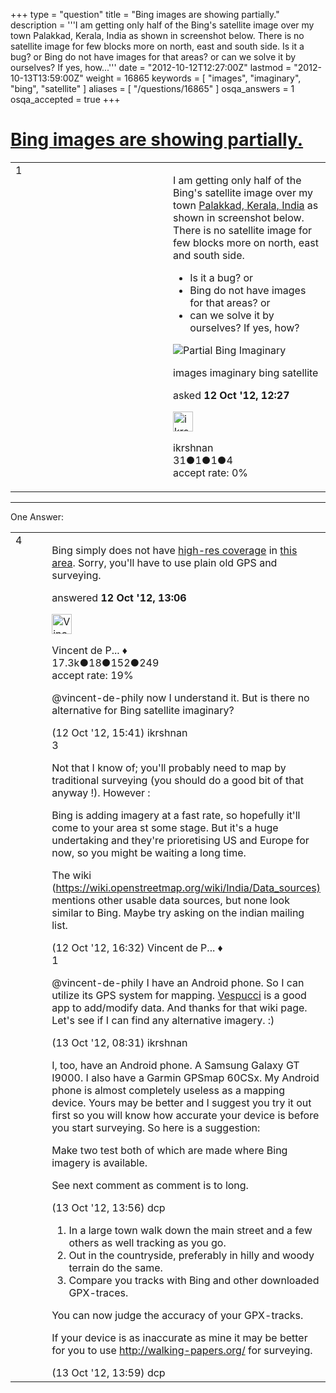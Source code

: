 +++
type = "question"
title = "Bing images are showing partially."
description = '''I am getting only half of the Bing&#x27;s satellite image over my town Palakkad, Kerala, India as shown in screenshot below. There is no satellite image for few blocks more on north, east and south side.  Is it a bug? or Bing do not have images for that areas? or can we solve it by ourselves? If yes, how...'''
date = "2012-10-12T12:27:00Z"
lastmod = "2012-10-13T13:59:00Z"
weight = 16865
keywords = [ "images", "imaginary", "bing", "satellite" ]
aliases = [ "/questions/16865" ]
osqa_answers = 1
osqa_accepted = true
+++

<div class="headNormal">

# [Bing images are showing partially.](/questions/16865/bing-images-are-showing-partially)

</div>

<div id="main-body">

<div id="askform">

<table id="question-table" style="width:100%;">
<colgroup>
<col style="width: 50%" />
<col style="width: 50%" />
</colgroup>
<tbody>
<tr>
<td style="width: 30px; vertical-align: top"><div class="vote-buttons">
<span id="post-16865-upvote" class="ajax-command post-vote up" rel="nofollow" title="I like this post (click again to cancel)"> </span>
<div id="post-16865-score" class="post-score" title="current number of votes">
1
</div>
<span id="post-16865-downvote" class="ajax-command post-vote down" rel="nofollow" title="I dont like this post (click again to cancel)"> </span> <span id="favorite-mark" class="ajax-command favorite-mark" rel="nofollow" title="mark/unmark this question as favorite (click again to cancel)"> </span>
<div id="favorite-count" class="favorite-count">
&#10;</div>
</div></td>
<td><div id="item-right">
<div class="question-body">
<p>I am getting only half of the Bing's satellite image over my town <a href="https://www.openstreetmap.org/?minlon=76.647936096191&amp;minlat=10.755248298645&amp;maxlon=76.667943725586&amp;maxlat=10.775249252319">Palakkad, Kerala, India</a> as shown in screenshot below. There is no satellite image for few blocks more on north, east and south side.</p>
<ul>
<li>Is it a bug? or</li>
<li>Bing do not have images for that areas? or</li>
<li>can we solve it by ourselves? If yes, how?</li>
</ul>
<p><img src="/upfiles/Partial_Bing_Imaginary_1.png" alt="Partial Bing Imaginary" /></p>
</div>
<div id="question-tags" class="tags-container tags">
<span class="post-tag tag-link-images" rel="tag" title="see questions tagged &#39;images&#39;">images</span> <span class="post-tag tag-link-imaginary" rel="tag" title="see questions tagged &#39;imaginary&#39;">imaginary</span> <span class="post-tag tag-link-bing" rel="tag" title="see questions tagged &#39;bing&#39;">bing</span> <span class="post-tag tag-link-satellite" rel="tag" title="see questions tagged &#39;satellite&#39;">satellite</span>
</div>
<div id="question-controls" class="post-controls">
&#10;</div>
<div class="post-update-info-container">
<div class="post-update-info post-update-info-user">
<p>asked <strong>12 Oct '12, 12:27</strong></p>
<img src="https://secure.gravatar.com/avatar/9c08d0741c9420e576508c4b47553210?s=32&amp;d=identicon&amp;r=g" class="gravatar" width="32" height="32" alt="ikrshnan&#39;s gravatar image" />
<p><span>ikrshnan</span><br />
<span class="score" title="31 reputation points">31</span><span title="1 badges"><span class="badge1">●</span><span class="badgecount">1</span></span><span title="1 badges"><span class="silver">●</span><span class="badgecount">1</span></span><span title="4 badges"><span class="bronze">●</span><span class="badgecount">4</span></span><br />
<span class="accept_rate" title="Rate of the user&#39;s accepted answers">accept rate:</span> <span title="ikrshnan has no accepted answers">0%</span></p>
</img>
</div>
</div>
<div id="comments-container-16865" class="comments-container">
&#10;</div>
<div id="comment-tools-16865" class="comment-tools">
&#10;</div>
<div class="clear">
&#10;</div>
<div id="comment-16865-form-container" class="comment-form-container">
&#10;</div>
<div class="clear">
&#10;</div>
</div></td>
</tr>
</tbody>
</table>

------------------------------------------------------------------------

<div class="tabBar">

<span id="sort-top"></span>

<div class="headQuestions">

One Answer:

</div>

</div>

<span id="16866"></span>

<div id="answer-container-16866" class="answer accepted-answer">

<table style="width:100%;">
<colgroup>
<col style="width: 50%" />
<col style="width: 50%" />
</colgroup>
<tbody>
<tr>
<td style="width: 30px; vertical-align: top"><div class="vote-buttons">
<span id="post-16866-upvote" class="ajax-command post-vote up" rel="nofollow" title="I like this post (click again to cancel)"> </span>
<div id="post-16866-score" class="post-score" title="current number of votes">
4
</div>
<span id="post-16866-downvote" class="ajax-command post-vote down" rel="nofollow" title="I dont like this post (click again to cancel)"> </span> <span class="accept-answer on" rel="nofollow" title="ikrshnan has selected this answer as the correct answer"> </span>
</div></td>
<td><div class="item-right">
<div class="answer-body">
<p>Bing simply does not have <a href="https://wiki.openstreetmap.org/wiki/Bing/Coverage">high-res coverage</a> in <a href="http://ant.dev.openstreetmap.org/bingimageanalyzer/?lat=10.765895390540976&amp;lon=76.6380996045002&amp;zoom=13">this area</a>. Sorry, you'll have to use plain old GPS and surveying.</p>
</div>
<div class="answer-controls post-controls">
&#10;</div>
<div class="post-update-info-container">
<div class="post-update-info post-update-info-user">
<p>answered <strong>12 Oct '12, 13:06</strong></p>
<img src="https://secure.gravatar.com/avatar/d20f86db9a6f03cb070e9fbaaf0b7228?s=32&amp;d=identicon&amp;r=g" class="gravatar" width="32" height="32" alt="Vincent%20de%20Phily&#39;s gravatar image" />
<p><span>Vincent de P... ♦</span><br />
<span class="score" title="17304 reputation points"><span>17.3k</span></span><span title="18 badges"><span class="badge1">●</span><span class="badgecount">18</span></span><span title="152 badges"><span class="silver">●</span><span class="badgecount">152</span></span><span title="249 badges"><span class="bronze">●</span><span class="badgecount">249</span></span><br />
<span class="accept_rate" title="Rate of the user&#39;s accepted answers">accept rate:</span> <span title="Vincent de Phily has 64 accepted answers">19%</span></p>
</div>
</div>
<div id="comments-container-16866" class="comments-container">
<span id="16868"></span>
<div id="comment-16868" class="comment">
<div id="post-16868-score" class="comment-score">
&#10;</div>
<div class="comment-text">
<p><span></span><span>@vincent</span>-de-phily now I understand it. But is there no alternative for Bing satellite imaginary?</p>
</div>
<div id="comment-16868-info" class="comment-info">
<span class="comment-age">(12 Oct '12, 15:41)</span> <span class="comment-user userinfo">ikrshnan</span>
</div>
</div>
<span id="16870"></span>
<div id="comment-16870" class="comment">
<div id="post-16870-score" class="comment-score">
3
</div>
<div class="comment-text">
<p>Not that I know of; you'll probably need to map by traditional surveying (you should do a good bit of that anyway !). However :</p>
<p>Bing is adding imagery at a fast rate, so hopefully it'll come to your area st some stage. But it's a huge undertaking and they're prioretising US and Europe for now, so you might be waiting a long time.</p>
<p>The wiki (<a href="https://wiki.openstreetmap.org/wiki/India/Data_sources)">https://wiki.openstreetmap.org/wiki/India/Data_sources)</a> mentions other usable data sources, but none look similar to Bing. Maybe try asking on the indian mailing list.</p>
</div>
<div id="comment-16870-info" class="comment-info">
<span class="comment-age">(12 Oct '12, 16:32)</span> <span class="comment-user userinfo">Vincent de P... ♦</span>
</div>
</div>
<span id="16876"></span>
<div id="comment-16876" class="comment">
<div id="post-16876-score" class="comment-score">
1
</div>
<div class="comment-text">
<p><span></span><span>@vincent</span>-de-phily I have an Android phone. So I can utilize its GPS system for mapping. <a href="https://wiki.openstreetmap.org/wiki/Vespucci">Vespucci</a> is a good app to add/modify data. And thanks for that wiki page. Let's see if I can find any alternative imagery. :)</p>
</div>
<div id="comment-16876-info" class="comment-info">
<span class="comment-age">(13 Oct '12, 08:31)</span> <span class="comment-user userinfo">ikrshnan</span>
</div>
</div>
<span id="16880"></span>
<div id="comment-16880" class="comment">
<div id="post-16880-score" class="comment-score">
&#10;</div>
<div class="comment-text">
<p>I, too, have an Android phone. A Samsung Galaxy GT I9000. I also have a Garmin GPSmap 60CSx. My Android phone is almost completely useless as a mapping device. Yours may be better and I suggest you try it out first so you will know how accurate your device is before you start surveying. So here is a suggestion:</p>
<p>Make two test both of which are made where Bing imagery is available.</p>
<p>See next comment as comment is to long.</p>
</div>
<div id="comment-16880-info" class="comment-info">
<span class="comment-age">(13 Oct '12, 13:56)</span> <span class="comment-user userinfo">dcp</span>
</div>
</div>
<span id="16881"></span>
<div id="comment-16881" class="comment">
<div id="post-16881-score" class="comment-score">
&#10;</div>
<div class="comment-text">
<ol>
<li>In a large town walk down the main street and a few others as well tracking as you go.</li>
<li>Out in the countryside, preferably in hilly and woody terrain do the same.</li>
<li>Compare you tracks with Bing and other downloaded GPX-traces.</li>
</ol>
<p>You can now judge the accuracy of your GPX-tracks.</p>
<p>If your device is as inaccurate as mine it may be better for you to use <a href="http://walking-papers.org/">http://walking-papers.org/</a> for surveying.</p>
</div>
<div id="comment-16881-info" class="comment-info">
<span class="comment-age">(13 Oct '12, 13:59)</span> <span class="comment-user userinfo">dcp</span>
</div>
</div>
</div>
<div id="comment-tools-16866" class="comment-tools">
&#10;</div>
<div class="clear">
&#10;</div>
<div id="comment-16866-form-container" class="comment-form-container">
&#10;</div>
<div class="clear">
&#10;</div>
</div></td>
</tr>
</tbody>
</table>

</div>

<div class="paginator-container-left">

</div>

</div>

</div>

